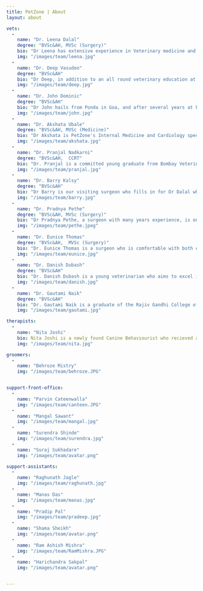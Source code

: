 ```yaml
---
title: PetZone | About
layout: about

vets:
  -
    name: "Dr. Leena Dalal"
    degree: "BVSc&AH, MVSc (Surgery)"
    bio: "Dr Leena has extensive experience in Veterinary medicine and Surgery over 30 years. She has trained in surgery, imaging and various aspects of General medicine both in India and internationally, and continues to regularly update her knowledge and training.She travels between all the PetZone clinics, reviews all the non-routine cases and is always available to give advice."
    img: "/images/team/leena.jpg"
  -
    name: "Dr. Deep Vasudeo"
    degree: "BVSc&AH"
    bio: "Dr Deep, in addition to an all round veterinary education at Bombay Veterinary College, has been trained in hydrotherapy and physiotherapy at Greyfriars in the UK. He excels at treating musculoskeletal conditions and has assisted many a dog with full recovery from lameness and orthopedic surgery. He keeps his skills and knowledge of general veterinary medicine sharp with continuing education courses and workshops and is engaged in the endless pursuit of finding new and creative means to help lame dogs to walk."
    img: "/images/team/deep.jpg"
  -
    name: "Dr. John Dominic"
    degree: "BVSc&AH"
    bio: "Dr John hails from Ponda in Goa, and after several years at PetZone Churchgate, now looks after pets at PetZone Goa. He is skilled with Anesthesia and all aspects of general veterinary medical and surgical care, and has a special affinity for feline treatment and care."
    img: "/images/team/john.jpg"
  -
    name: "Dr. Akshata Ubale"
    degree: "BVSc&AH, MVSc (Medicine)"
    bio: "Dr Akshata is PetZone's Internal Medicine and Cardiology specialist. Trained both at home and abroad, she is experienced with Ultrasound examination and 2d Echo and is available to all PetZones for cardiac and medical consults. She is especially interested in all aspects of the diagnosis, preventive care and maintenance for cardiac and renal conditions."
    img: "/images/team/akshata.jpg"
  -
    name: "Dr. Pranjal Nadkarni"
    degree: "BVSc&AH,  CCRT"
    bio: "Dr. Pranjal is a committed young graduate from Bombay Veterinary College, with a special interest in physiotherapy and rehabilitation. She is motivated and dedicated to improve the level of care she can offer her patients and to give them the benefits of physical therapy for their injuries and aging joints. She has been trained in state-of-the-art rehabilitation techniques by Canine Rehabilitation Institute, Inc. and has been certified by them as a Canine Rehabilitation Therapist – [approved by AAVSB (American Association of Veterinary State Boards) R.A.C.E. (Registry of Approved Continuing Education)]."
    img: "/images/team/pranjal.jpg"
  -
    name: "Dr. Barry Kalsy"
    degree: "BVSc&AH"
    bio: "Dr Barry is our visiting surgeon who fills in for Dr Dalal when needed. Barry has trained extensively with International surgeons and courses in both anesthesia as well as orthopedic surgery, and continues to update his knowledge and skills with regularity."
    img: "/images/team/barry.jpg"
  -
    name: "Dr. Pradnya Pethe"
    degree: "BVSc&AH, MVSc (Surgery)"
    bio: "Dr Pradnya Pethe, a surgeon with many years experience, is on hand to perform surgeries as required. Well versed with soft tissue surgery she very capably handles cases from routine spay/neuters to more complicated abdominal surgeries."
    img: "/images/team/pethe.jpeg"
  -
    name: "Dr. Eunice Thomas"
    degree: "BVSc&AH,  MVSc (Surgery)"
    bio: "Dr. Eunice Thomas is a surgeon who is comfortable with both conventional as well as laparoscopic surgery. With a Masters degree in Surgery, Eunice very capably handles PetZone's surgeries and post surgical care."
    img: "/images/team/eunice.jpg"
  -
    name: "Dr. Danish Dubash"
    degree: "BVSc&AH"
    bio: "Dr. Danish Dubash is a young veterinarian who aims to excel in internal medicine. He is on hand to assist in both routine as well as emergency cases."
    img: "/images/team/danish.jpg"
  -
    name: "Dr. Gautami Naik"
    degree: "BVSc&AH"
    bio: "Dr. Gautami Naik is a graduate of the Rajiv Gandhi College of Veterinary and Animal Science in Puducherry. She ably handles all aspects of general veterinary medicine at PetZone Goa."
    img: "/images/team/gautami.jpg"

therapists:
  -
    name: "Nita Joshi"
    bio: Nita Joshi is a newly found Canine Behaviourist who recieved a diploma from the British College of Canine studies. She helps owners rehabilitate behaviour issues and helps them find triggers at home and in the environment that is getting their dog to behave in a certain manner. She can help them cope with these issues and turn around the situation. She is also a certified hydrotherapist starting her own venture soon.
    img: "/images/team/nita.jpg"

groomers:
  -
    name: "Behroze Mistry"
    img: "/images/team/behroze.JPG"


support-front-office:
  - 
    name: "Parvin Cateenwalla"
    img: "/images/team/canteen.JPG"
  - 
    name: "Mangal Sawant"
    img: "/images/team/mangal.jpg"
  - 
    name: "Surendra Shinde"
    img: "/images/team/surendra.jpg"
  - 
    name: "Suraj Sukhadare"
    img: "/images/team/avatar.png"

support-assistants:
  - 
    name: "Raghunath Jagle"
    img: "/images/team/raghunath.jpg"
  - 
    name: "Manas Das"
    img: "/images/team/manas.jpg"
  -
    name: "Pradip Pal"
    img: "/images/team/pradeep.jpg"
  -
    name: "Shama Sheikh"
    img: "/images/team/avatar.png"
  -
    name: "Ram Ashish Mishra"
    img: "/images/team/RamMishra.JPG"
  -
    name: "Harichandra Sakpal"
    img: "/images/team/avatar.png"


---
```

